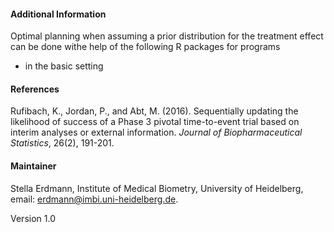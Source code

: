 #### Additional Information
Optimal planning when assuming a prior distribution for the treatment effect can be done withe help of the following R packages for programs 
* in the basic setting

#### References

Rufibach, K., Jordan, P., and Abt, M. (2016). Sequentially updating the likelihood of success of a Phase 3 pivotal time-to-event trial based on interim analyses or external information. <i>Journal of Biopharmaceutical Statistics</i>, 26(2), 191-201.

#### Maintainer

Stella Erdmann, Institute of Medical Biometry, University of Heidelberg, email: erdmann@imbi.uni-heidelberg.de.

Version 1.0

